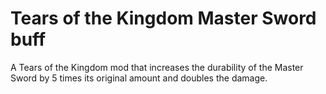 # Tears of the Kingdom Master Sword buff
A Tears of the Kingdom mod that increases the durability of the Master Sword by 5 times its original amount and doubles the damage.
